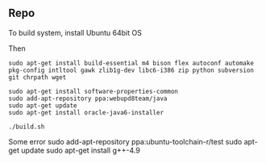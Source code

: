## Repo

To build system, install Ubuntu 64bit OS

Then

```
sudo apt-get install build-essential m4 bison flex autoconf automake pkg-config intltool gawk zlib1g-dev libc6-i386 zip python subversion git chrpath wget

sudo apt-get install software-properties-common
sudo add-apt-repository ppa:webupd8team/java
sudo apt-get update
sudo apt-get install oracle-java6-installer

./build.sh

```

Some error
sudo add-apt-repository ppa:ubuntu-toolchain-r/test
sudo apt-get update
sudo apt-get install g++-4.9
